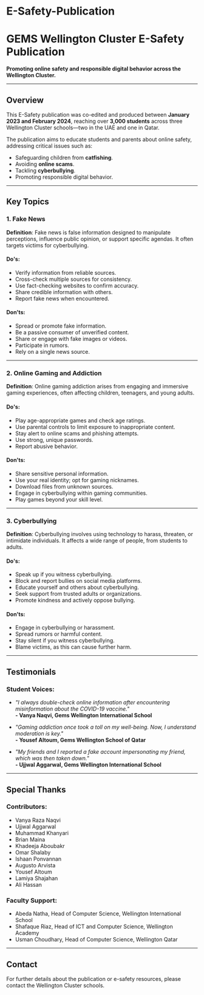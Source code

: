 # E-Safety-Publication
# GEMS Wellington Cluster E-Safety Publication

**Promoting online safety and responsible digital behavior across the Wellington Cluster.**

---

## Overview

This E-Safety publication was co-edited and produced between **January 2023 and February 2024**, reaching over **3,000 students** across three Wellington Cluster schools—two in the UAE and one in Qatar. 

The publication aims to educate students and parents about online safety, addressing critical issues such as:
- Safeguarding children from **catfishing**.
- Avoiding **online scams**.
- Tackling **cyberbullying**.
- Promoting responsible digital behavior.

---

## Key Topics

### 1. **Fake News**
**Definition**: Fake news is false information designed to manipulate perceptions, influence public opinion, or support specific agendas. It often targets victims for cyberbullying.

#### **Do's**:
- Verify information from reliable sources.
- Cross-check multiple sources for consistency.
- Use fact-checking websites to confirm accuracy.
- Share credible information with others.
- Report fake news when encountered.

#### **Don'ts**:
- Spread or promote fake information.
- Be a passive consumer of unverified content.
- Share or engage with fake images or videos.
- Participate in rumors.
- Rely on a single news source.

---

### 2. **Online Gaming and Addiction**
**Definition**: Online gaming addiction arises from engaging and immersive gaming experiences, often affecting children, teenagers, and young adults.

#### **Do's**:
- Play age-appropriate games and check age ratings.
- Use parental controls to limit exposure to inappropriate content.
- Stay alert to online scams and phishing attempts.
- Use strong, unique passwords.
- Report abusive behavior.

#### **Don'ts**:
- Share sensitive personal information.
- Use your real identity; opt for gaming nicknames.
- Download files from unknown sources.
- Engage in cyberbullying within gaming communities.
- Play games beyond your skill level.

---

### 3. **Cyberbullying**
**Definition**: Cyberbullying involves using technology to harass, threaten, or intimidate individuals. It affects a wide range of people, from students to adults.

#### **Do's**:
- Speak up if you witness cyberbullying.
- Block and report bullies on social media platforms.
- Educate yourself and others about cyberbullying.
- Seek support from trusted adults or organizations.
- Promote kindness and actively oppose bullying.

#### **Don'ts**:
- Engage in cyberbullying or harassment.
- Spread rumors or harmful content.
- Stay silent if you witness cyberbullying.
- Blame victims, as this can cause further harm.

---

## Testimonials

### **Student Voices**:
- _"I always double-check online information after encountering misinformation about the COVID-19 vaccine."_  
  **- Vanya Naqvi, Gems Wellington International School**

- _"Gaming addiction once took a toll on my well-being. Now, I understand moderation is key."_  
  **- Yousef Altoum, Gems Wellington School of Qatar**

- _"My friends and I reported a fake account impersonating my friend, which was then taken down."_  
  **- Ujjwal Aggarwal, Gems Wellington International School**

---

## Special Thanks

### **Contributors**:
- Vanya Raza Naqvi  
- Ujjwal Aggarwal  
- Muhammad Khanyari  
- Brian Maina  
- Khadeeja Aboubakr  
- Omar Shalaby  
- Ishaan Ponvannan  
- Augusto Arvista  
- Yousef Altoum  
- Lamiya Shajahan  
- Ali Hassan  

### **Faculty Support**:
- Abeda Natha, Head of Computer Science, Wellington International School  
- Shafaque Riaz, Head of ICT and Computer Science, Wellington Academy  
- Usman Choudhary, Head of Computer Science, Wellington Qatar  

---

## Contact
For further details about the publication or e-safety resources, please contact the Wellington Cluster schools.
